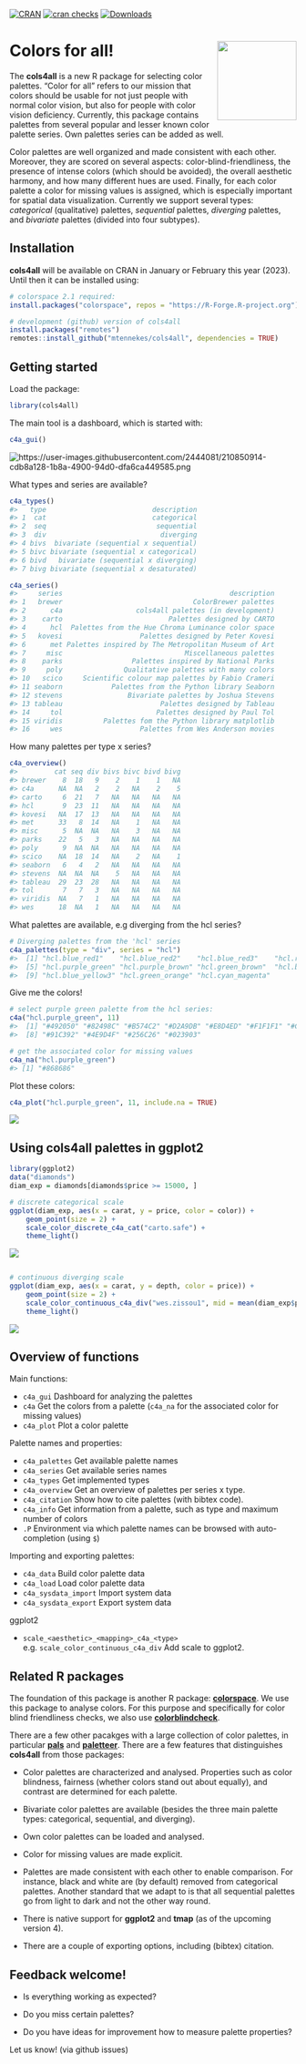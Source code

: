 
[![CRAN](http://www.r-pkg.org/badges/version/cols4all)](https://cran.r-project.org/package=cols4all)
[![cran
checks](https://cranchecks.info/badges/worst/cols4all)](https://cran.r-project.org/web/checks/check_results_cols4all.html)
[![Downloads](http://cranlogs.r-pkg.org/badges/cols4all?color=brightgreen)](http://www.r-pkg.org/pkg/cols4all)

<!-- README.md is generated from README.Rmd. Please edit that file -->

# Colors for all! <img src='inst/img/cols4all_logo.png' align="right" height="139" />

The **cols4all** is a new R package for selecting color palettes. “Color
for all” refers to our mission that colors should be usable for not just
people with normal color vision, but also for people with color vision
deficiency. Currently, this package contains palettes from several
popular and lesser known color palette series. Own palettes series can
be added as well.

Color palettes are well organized and made consistent with each other.
Moreover, they are scored on several aspects: color-blind-friendliness,
the presence of intense colors (which should be avoided), the overall
aesthetic harmony, and how many different hues are used. Finally, for
each color palette a color for missing values is assigned, which is
especially important for spatial data visualization. Currently we
support several types: *categorical* (qualitative) palettes,
*sequential* palettes, *diverging* palettes, and *bivariate* palettes
(divided into four subtypes).

## Installation

**cols4all** will be available on CRAN in January or February this year
(2023). Until then it can be installed using:

``` r
# colorspace 2.1 required:
install.packages("colorspace", repos = "https://R-Forge.R-project.org")

# development (github) version of cols4all
install.packages("remotes")
remotes::install_github("mtennekes/cols4all", dependencies = TRUE)
```

## Getting started

Load the package:

``` r
library(cols4all)
```

The main tool is a dashboard, which is started with:

``` r
c4a_gui()
```

![<https://user-images.githubusercontent.com/2444081/210850914-cdb8a128-1b8a-4900-94d0-dfa6ca449585.png>](https://user-images.githubusercontent.com/2444081/210850914-cdb8a128-1b8a-4900-94d0-dfa6ca449585.png)

What types and series are available?

``` r
c4a_types()
#>   type                          description
#> 1  cat                          categorical
#> 2  seq                           sequential
#> 3  div                            diverging
#> 4 bivs  bivariate (sequential x sequential)
#> 5 bivc bivariate (sequential x categorical)
#> 6 bivd   bivariate (sequential x diverging)
#> 7 bivg bivariate (sequential x desaturated)

c4a_series()
#>     series                                         description
#> 1   brewer                                ColorBrewer palettes
#> 2      c4a                  cols4all palettes (in development)
#> 3    carto                          Palettes designed by CARTO
#> 4      hcl  Palettes from the Hue Chroma Luminance color space
#> 5   kovesi                   Palettes designed by Peter Kovesi
#> 6      met Palettes inspired by The Metropolitan Museum of Art
#> 7     misc                              Miscellaneous palettes
#> 8    parks                 Palettes inspired by National Parks
#> 9     poly               Qualitative palettes with many colors
#> 10   scico     Scientific colour map palettes by Fabio Crameri
#> 11 seaborn            Palettes from the Python library Seaborn
#> 12 stevens                Bivariate palettes by Joshua Stevens
#> 13 tableau                        Palettes designed by Tableau
#> 14     tol                       Palettes designed by Paul Tol
#> 15 viridis          Palettes fom the Python library matplotlib
#> 16     wes                   Palettes from Wes Anderson movies
```

How many palettes per type x series?

``` r
c4a_overview()
#>         cat seq div bivs bivc bivd bivg
#> brewer    8  18   9    2    1    1   NA
#> c4a      NA  NA   2    2   NA    2    5
#> carto     6  21   7   NA   NA   NA   NA
#> hcl       9  23  11   NA   NA   NA   NA
#> kovesi   NA  17  13   NA   NA   NA   NA
#> met      33   8  14   NA    1   NA   NA
#> misc      5  NA  NA   NA    3   NA   NA
#> parks    22   5   3   NA   NA   NA   NA
#> poly      9  NA  NA   NA   NA   NA   NA
#> scico    NA  18  14   NA    2   NA    1
#> seaborn   6   4   2   NA   NA   NA   NA
#> stevens  NA  NA  NA    5   NA   NA   NA
#> tableau  29  23  28   NA   NA   NA   NA
#> tol       7   7   3   NA   NA   NA   NA
#> viridis  NA   7   1   NA   NA   NA   NA
#> wes      18  NA   1   NA   NA   NA   NA
```

What palettes are available, e.g diverging from the hcl series?

``` r
# Diverging palettes from the 'hcl' series
c4a_palettes(type = "div", series = "hcl")
#>  [1] "hcl.blue_red1"    "hcl.blue_red2"    "hcl.blue_red3"    "hcl.red_green"   
#>  [5] "hcl.purple_green" "hcl.purple_brown" "hcl.green_brown"  "hcl.blue_yellow2"
#>  [9] "hcl.blue_yellow3" "hcl.green_orange" "hcl.cyan_magenta"
```

Give me the colors!

``` r
# select purple green palette from the hcl series:
c4a("hcl.purple_green", 11)
#>  [1] "#492050" "#82498C" "#B574C2" "#D2A9DB" "#E8D4ED" "#F1F1F1" "#C8E1C9"
#>  [8] "#91C392" "#4E9D4F" "#256C26" "#023903"

# get the associated color for missing values
c4a_na("hcl.purple_green")
#> [1] "#868686"
```

Plot these colors:

``` r
c4a_plot("hcl.purple_green", 11, include.na = TRUE)
```

![](man/figures/README-unnamed-chunk-9-1.png)<!-- -->

## Using cols4all palettes in ggplot2

``` r
library(ggplot2)
data("diamonds")
diam_exp = diamonds[diamonds$price >= 15000, ]

# discrete categorical scale
ggplot(diam_exp, aes(x = carat, y = price, color = color)) +
    geom_point(size = 2) +
    scale_color_discrete_c4a_cat("carto.safe") +
    theme_light()
```

![](man/figures/README-unnamed-chunk-10-1.png)<!-- -->

``` r

# continuous diverging scale
ggplot(diam_exp, aes(x = carat, y = depth, color = price)) +
    geom_point(size = 2) +
    scale_color_continuous_c4a_div("wes.zissou1", mid = mean(diam_exp$price)) +
    theme_light()
```

![](man/figures/README-unnamed-chunk-10-2.png)<!-- -->

## Overview of functions

Main functions:

- `c4a_gui` Dashboard for analyzing the palettes
- `c4a` Get the colors from a palette (`c4a_na` for the associated color
  for missing values)
- `c4a_plot` Plot a color palette

Palette names and properties:

- `c4a_palettes` Get available palette names
- `c4a_series` Get available series names
- `c4a_types` Get implemented types
- `c4a_overview` Get an overview of palettes per series x type.
- `c4a_citation` Show how to cite palettes (with bibtex code).
- `c4a_info` Get information from a palette, such as type and maximum
  number of colors
- `.P` Environment via which palette names can be browsed with
  auto-completion (using `$`)

Importing and exporting palettes:

- `c4a_data` Build color palette data
- `c4a_load` Load color palette data
- `c4a_sysdata_import` Import system data
- `c4a_sysdata_export` Export system data

ggplot2

- `scale_<aesthetic>_<mapping>_c4a_<type>`
  e.g. `scale_color_continuous_c4a_div` Add scale to ggplot2.

## Related R packages

The foundation of this package is another R package:
[**colorspace**](https://colorspace.r-forge.r-project.org/). We use this
package to analyse colors. For this purpose and specifically for color
blind friendliness checks, we also use
[**colorblindcheck**](https://github.com/Nowosad/colorblindcheck).

There are a few other pacakges with a large collection of color
palettes, in particular [**pals**](https://kwstat.github.io/pals/) and
[**paletteer**](https://github.com/EmilHvitfeldt/paletteer). There are a
few features that distinguishes **cols4all** from those packages:

- Color palettes are characterized and analysed. Properties such as
  color blindness, fairness (whether colors stand out about equally),
  and contrast are determined for each palette.

- Bivariate color palettes are available (besides the three main palette
  types: categorical, sequential, and diverging).

- Own color palettes can be loaded and analysed.

- Color for missing values are made explicit.

- Palettes are made consistent with each other to enable comparison. For
  instance, black and white are (by default) removed from categorical
  palettes. Another standard that we adapt to is that all sequential
  palettes go from light to dark and not the other way round.

- There is native support for **ggplot2** and **tmap** (as of the
  upcoming version 4).

- There are a couple of exporting options, including (bibtex) citation.

## Feedback welcome!

- Is everything working as expected?

- Do you miss certain palettes?

- Do you have ideas for improvement how to measure palette properties?

Let us know! (via github issues)
